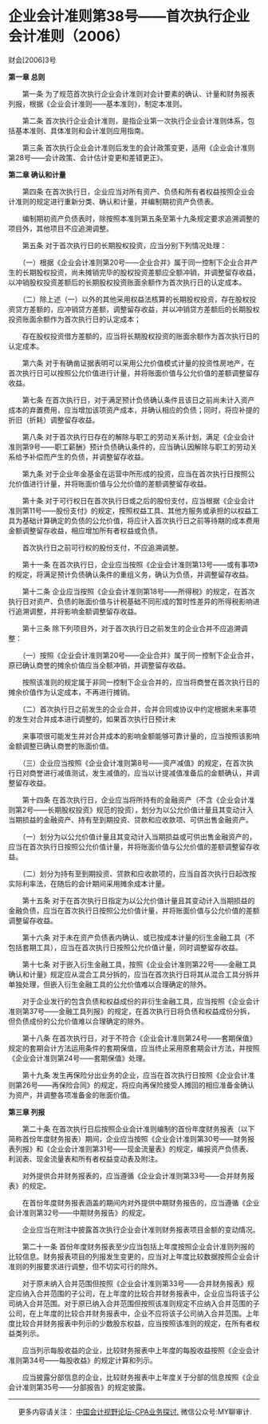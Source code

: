 ﻿企业会计准则第38号——首次执行企业会计准则（2006）
============================

财会\[2006\]3号

**第一章 总则**

　　第一条 为了规范首次执行企业会计准则对会计要素的确认、计量和财务报表列报，根据《企业会计准则——基本准则》，制定本准则。

　　第二条 首次执行企业会计准则，是指企业第一次执行企业会计准则体系，包括基本准则、具体准则和会计准则应用指南。

　　第三条 首次执行企业会计准则后发生的会计政策变更，适用《企业会计准则第28号——会计政策、会计估计变更和差错更正》。

**第二章 确认和计量**

　　第四条 在首次执行日，企业应当对所有资产、负债和所有者权益按照企业会计准则的规定进行重新分类、确认和计量，并编制期初资产负债表。

　　编制期初资产负债表时，除按照本准则第五条至第十九条规定要求追溯调整的项目外，其他项目不应追溯调整。

　　第五条 对于首次执行日的长期股权投资，应当分别下列情况处理：

　　（一）根据《企业会计准则第20号——企业合并》属于同一控制下企业合并产生的长期股权投资，尚未摊销完毕的股权投资差额应全额冲销，并调整留存收益，以冲销股权投资差额后的长期股权投资账面余额作为首次执行日的认定成本。

　　（二）除上述（一）以外的其他采用权益法核算的长期股权投资，存在股权投资贷方差额的，应冲销贷方差额，调整留存收益，并以冲销贷方差额后的长期股权投资账面余额作为首次执行日的认定成本；

　　存在股权投资借方差额的，应当将长期股权投资的账面余额作为首次执行日的认定成本。

　　第六条 对于有确凿证据表明可以采用公允价值模式计量的投资性房地产，在首次执行日可以按照公允价值进行计量，并将账面价值与公允价值的差额调整留存收益。

　　第七条 在首次执行日，对于满足预计负债确认条件且该日之前尚未计入资产成本的弃置费用，应当增加该项资产成本，并确认相应的负债；同时，将应补提的折旧（折耗）调整留存收益。

　　第八条 对于首次执行日存在的解除与职工的劳动关系计划，满足《企业会计准则第9号——职工薪酬》预计负债确认条件的，应当确认因解除与职工的劳动关系给予补偿而产生的负债，并调整留存收益。

　　第九条 对于企业年金基金在运营中所形成的投资，应当在首次执行日按照公允价值进行计量，并将账面价值与公允价值的差额调整留存收益。

　　第十条 对于可行权日在首次执行日或之后的股份支付，应当根据《企业会计准则第11号——股份支付》的规定，按照权益工具、其他方服务或承担的以权益工具为基础计算确定的负债的公允价值，将应计入首次执行日之前等待期的成本费用金额调整留存收益，相应增加所有者权益或负债。

　　首次执行日之前可行权的股份支付，不应追溯调整。

　　第十一条 在首次执行日，企业应当按照《企业会计准则第13号——或有事项》的规定，将满足预计负债确认条件的重组义务，确认为负债，并调整留存收益。

　　第十二条 企业应当按照《企业会计准则第18号——所得税》的规定，在首次执行日对资产、负债的账面价值与计税基础不同形成的暂时性差异的所得税影响进行追溯调整，并将影响金额调整留存收益。

　　第十三条 除下列项目外，对于首次执行日之前发生的企业合并不应追溯调整：

　　（一）按照《企业会计准则第20号——企业合并》属于同一控制下企业合并，原已确认商誉的摊余价值应当全额冲销，并调整留存收益。

　　按照该准则的规定属于非同一控制下企业合并的，应当将商誉在首次执行日的摊余价值作为认定成本，不再进行摊销。

　　（二）首次执行日之前发生的企业合并，合并合同或协议中约定根据未来事项的发生对合并成本进行调整的，如果首次执行日预计未

　　来事项很可能发生并对合并成本的影响金额能够可靠计量的，应当按照该影响金额调整已确认商誉的账面价值。

　　（三）企业应当按照《企业会计准则第8号——资产减值》的规定，在首次执行日对商誉进行减值测试，发生减值的，应当以计提减值准备后的金额确认，并调整留存收益。

　　第十四条 在首次执行日，企业应当将所持有的金融资产（不含《企业会计准则第2号——长期股权投资》规范的投资），划分为以公允价值计量且其变动计入当期损益的金融资产、持有至到期投资、贷款和应收款项、可供出售金融资产。

　　（一）划分为以公允价值计量且其变动计入当期损益或可供出售金融资产的，应当在首次执行日按照公允价值计量，并将账面价值与公允价值的差额调整留存收益。

　　（二）划分为持有至到期投资、贷款和应收款项的，应当自首次执行日起改按实际利率法，在随后的会计期间采用摊余成本计量。

　　第十五条 对于在首次执行日指定为以公允价值计量且其变动计入当期损益的金融负债，应当在首次执行日按照公允价值计量，并将账面价值与公允价值的差额调整留存收益。

　　第十六条 对于未在资产负债表内确认、或已按成本计量的衍生金融工具（不包括套期工具），应当在首次执行日按照公允价值计量，同时调整留存收益。

　　第十七条 对于嵌入衍生金融工具，按照《企业会计准则第22号——金融工具确认和计量》规定应从混合工具分拆的，应当在首次执行日将其从混合工具分拆并单独处理，但嵌入衍生金融工具的公允价值难以合理确定的除外。

　　对于企业发行的包含负债和权益成份的非衍生金融工具，应当按照《企业会计准则第37号——金融工具列报》的规定，在首次执行日将负债和权益成份分拆，但负债成份的公允价值难以合理确定的除外。

　　第十八条 在首次执行日，对于不符合《企业会计准则第24号——套期保值》规定的套期会计方法运用条件的套期保值，应当终止采用原套期会计方法，并按照《企业会计准则第24号——套期保值》处理。

　　第十九条 发生再保险分出业务的企业，应当在首次执行日按照《企业会计准则第26号——再保险合同》的规定，将应向再保险接受人摊回的相应准备金确认为资产，并调整各项准备金的账面价值。

**第三章 列报**

　　第二十条 在首次执行日后按照企业会计准则编制的首份年度财务报表（以下简称首份年度财务报表）期间，企业应当按照《企业会计准则第30号——财务报表列报》和《企业会计准则第31号——现金流量表》的规定，编报资产负债表、利润表、现金流量表和所有者权益变动表及附注。

　　对外提供合并财务报表的，应当遵循《企业会计准则第33号——合并财务报表》的规定。

　　在首份年度财务报表涵盖的期间内对外提供中期财务报告的，应当遵循《企业会计准则第32号——中期财务报告》的规定。

　　企业应当在附注中披露首次执行企业会计准则财务报表项目金额的变动情况。

　　第二十一条 首份年度财务报表至少应当包括上年度按照企业会计准则列报的比较信息。财务报表项目的列报发生变更的，应当对上年度比较数据按照企业会计准则的列报要求进行调整，但不切实可行的除外。

　　对于原未纳入合并范围但按照《企业会计准则第33号——合并财务报表》规定应纳入合并范围的子公司，在上年度的比较合并财务报表中，企业应当将该子公司纳入合并范围。对于原已纳入合并范围但按照该准则规定不应纳入合并范围的子公司，在上年度的比较合并财务报表中，企业不应将该子公司纳入合并范围。上年度比较合并财务报表中列示的少数股东权益，应当按照该准则的规定，在所有者权益类列示。

　　应当列示每股收益的企业，比较财务报表中上年度的每股收益按照《企业会计准则第34号——每股收益》的规定计算和列示。

　　应当披露分部信息的企业，比较财务报表中上年度关于分部的信息按照《企业会计准则第35号——分部报告》的规定披露。

* * *

     更多内容请关注： [中国会计视野论坛-CPA业务探讨.](https://bbs.esnai.com/thread-5354530-1-3.html) 微信公众号:MY聊审计.
